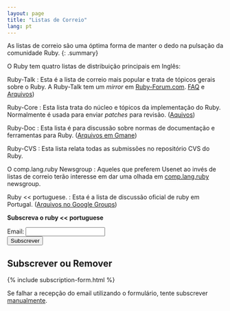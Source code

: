 ```yaml
---
layout: page
title: "Listas de Correio"
lang: pt
---
```


As listas de correio são uma óptima forma de manter o dedo na pulsação
da comunidade Ruby.
{: .summary}

O Ruby tem quatro listas de distribuição principais em Inglês:

Ruby-Talk
: Esta é a lista de correio mais popular e trata de tópicos gerais sobre
  o Ruby. A Ruby-Talk tem um *mirror* em [Ruby-Forum.com][1]. [FAQ][2] e [Arquivos][3])

Ruby-Core
: Esta lista trata do núcleo e tópicos da implementação do Ruby.
  Normalmente é usada para enviar *patches* para revisão. ([Aquivos][4])

Ruby-Doc
: Esta lista é para discussão sobre normas de documentação e ferramentas
  para Ruby. ([Arquivos em Gmane][5])

Ruby-CVS
: Esta lista relata todas as submissões no repositório CVS do Ruby.

O comp.lang.ruby Newsgroup
: Aqueles que preferem Usenet ao invés de listas de correio terão interesse em dar uma olhada em [comp.lang.ruby](news:comp.lang.ruby) newsgroup.

Ruby &lt;&lt; portuguese.
: Esta é a lista de discussão oficial de ruby em Portugal. ([Arquivos no Google Groups][6])

**Subscreva o ruby &lt;&lt; portuguese**

<form action="http://groups-beta.google.com/group/ruby-pt/boxsubscribe" markdown="1">
Email: <input type="text" name="email" required="required" />

<div class="buttons">
<input class="button" type="submit" name="sub" value="Subscrever" />
</div>
</form>

## Subscrever ou Remover

{% include subscription-form.html %}

Se falhar a recepção do email utilizando o formulário, tente subscrever
[manualmente](manual-instructions/).



[1]: http://ruby-forum.com
[2]: http://rubyhacker.com/clrFAQ.html
[3]: http://blade.nagaokaut.ac.jp/ruby/ruby-talk/index.shtml
[4]: http://blade.nagaokaut.ac.jp/ruby/ruby-core/index.shtml
[5]: http://dir.gmane.org/gmane.comp.lang.ruby.documentation
[6]: http://groups.google.com/group/ruby-pt
